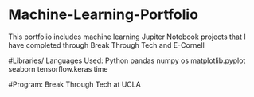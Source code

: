 # Machine-Learning-Portfolio
This portfolio includes machine learning Jupiter Notebook projects that I have completed through Break Through Tech and E-Cornell

#Libraries/ Languages Used:
Python
pandas
numpy 
os 
matplotlib.pyplot
seaborn 
tensorflow.keras
time

#Program: Break Through Tech at UCLA

